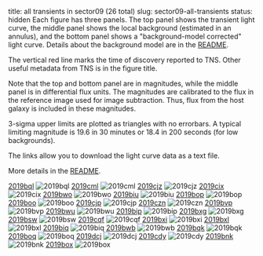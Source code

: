 title: all transients in sector09 (26 total)
slug: sector09-all-transients
status: hidden
  Each figure has three panels.  The top panel shows the transient light curve, the middle panel shows the local background (estimated in an annulus), and the bottom panel shows a "background-model corrected" light curve. Details about the background model are in the [README]({filename}../README/README.md). 
 
 The vertical red line marks the time of discovery reported to TNS. Other useful metadata from TNS is in the figure title.

 Note that the top and bottom panel are in magnitudes, while the middle panel is in differential flux units. The magnitudes are calibrated to the flux in the reference image used for image subtraction. Thus, flux from the host galaxy is included in these magnitudes. 

  3-sigma upper limits are plotted as triangles with no errorbars. A typical limiting magnitude is 19.6 in 30 minutes or 18.4 in 200 seconds (for low backgrounds).

The links allow you to download the light curve data as a text file. 

More details in the [README]({filename}../README/README.md).


[2019bql]({static}../../light_curves/sector09/lc_2019bql_cleaned)
![2019bql]({static}../../images/sector09/lc_2019bql_cleaned.png)
[2019cml]({static}../../light_curves/sector09/lc_2019cml_cleaned)
![2019cml]({static}../../images/sector09/lc_2019cml_cleaned.png)
[2019cjz]({static}../../light_curves/sector09/lc_2019cjz_cleaned)
![2019cjz]({static}../../images/sector09/lc_2019cjz_cleaned.png)
[2019cix]({static}../../light_curves/sector09/lc_2019cix_cleaned)
![2019cix]({static}../../images/sector09/lc_2019cix_cleaned.png)
[2019bwo]({static}../../light_curves/sector09/lc_2019bwo_cleaned)
![2019bwo]({static}../../images/sector09/lc_2019bwo_cleaned.png)
[2019biu]({static}../../light_curves/sector09/lc_2019biu_cleaned)
![2019biu]({static}../../images/sector09/lc_2019biu_cleaned.png)
[2019bop]({static}../../light_curves/sector09/lc_2019bop_cleaned)
![2019bop]({static}../../images/sector09/lc_2019bop_cleaned.png)
[2019boo]({static}../../light_curves/sector09/lc_2019boo_cleaned)
![2019boo]({static}../../images/sector09/lc_2019boo_cleaned.png)
[2019cjp]({static}../../light_curves/sector09/lc_2019cjp_cleaned)
![2019cjp]({static}../../images/sector09/lc_2019cjp_cleaned.png)
[2019czn]({static}../../light_curves/sector09/lc_2019czn_cleaned)
![2019czn]({static}../../images/sector09/lc_2019czn_cleaned.png)
[2019bvp]({static}../../light_curves/sector09/lc_2019bvp_cleaned)
![2019bvp]({static}../../images/sector09/lc_2019bvp_cleaned.png)
[2019bwu]({static}../../light_curves/sector09/lc_2019bwu_cleaned)
![2019bwu]({static}../../images/sector09/lc_2019bwu_cleaned.png)
[2019bip]({static}../../light_curves/sector09/lc_2019bip_cleaned)
![2019bip]({static}../../images/sector09/lc_2019bip_cleaned.png)
[2019bxg]({static}../../light_curves/sector09/lc_2019bxg_cleaned)
![2019bxg]({static}../../images/sector09/lc_2019bxg_cleaned.png)
[2019bsw]({static}../../light_curves/sector09/lc_2019bsw_cleaned)
![2019bsw]({static}../../images/sector09/lc_2019bsw_cleaned.png)
[2019cqf]({static}../../light_curves/sector09/lc_2019cqf_cleaned)
![2019cqf]({static}../../images/sector09/lc_2019cqf_cleaned.png)
[2019bxi]({static}../../light_curves/sector09/lc_2019bxi_cleaned)
![2019bxi]({static}../../images/sector09/lc_2019bxi_cleaned.png)
[2019bxl]({static}../../light_curves/sector09/lc_2019bxl_cleaned)
![2019bxl]({static}../../images/sector09/lc_2019bxl_cleaned.png)
[2019biq]({static}../../light_curves/sector09/lc_2019biq_cleaned)
![2019biq]({static}../../images/sector09/lc_2019biq_cleaned.png)
[2019bwb]({static}../../light_curves/sector09/lc_2019bwb_cleaned)
![2019bwb]({static}../../images/sector09/lc_2019bwb_cleaned.png)
[2019bqk]({static}../../light_curves/sector09/lc_2019bqk_cleaned)
![2019bqk]({static}../../images/sector09/lc_2019bqk_cleaned.png)
[2019boq]({static}../../light_curves/sector09/lc_2019boq_cleaned)
![2019boq]({static}../../images/sector09/lc_2019boq_cleaned.png)
[2019dcj]({static}../../light_curves/sector09/lc_2019dcj_cleaned)
![2019dcj]({static}../../images/sector09/lc_2019dcj_cleaned.png)
[2019cdy]({static}../../light_curves/sector09/lc_2019cdy_cleaned)
![2019cdy]({static}../../images/sector09/lc_2019cdy_cleaned.png)
[2019bnk]({static}../../light_curves/sector09/lc_2019bnk_cleaned)
![2019bnk]({static}../../images/sector09/lc_2019bnk_cleaned.png)
[2019box]({static}../../light_curves/sector09/lc_2019box_cleaned)
![2019box]({static}../../images/sector09/lc_2019box_cleaned.png)
